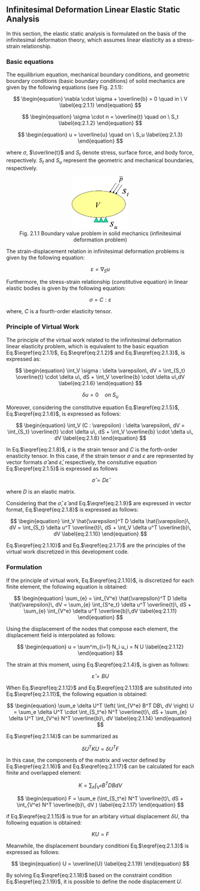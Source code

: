 <script type="text/x-mathjax-config">
MathJax.Hub.Config({
  tex2jax: {
    inlineMath: [['$','$'], ['\\(','\\)']],
    processEscapes: true
  },
  TeX: {
    equationNumbers: {
      autoNumber: "AMS"
    }
  },
  CommonHTML: { matchFontHeight: true },
  displayAlign: "center"
});
</script>
<script src='https://cdnjs.cloudflare.com/ajax/libs/mathjax/2.7.5/MathJax.js?config=TeX-MML-AM_CHTML' async></script>

## Infinitesimal Deformation Linear Elastic Static Analysis

In this section, the elastic static analysis is formulated on the basis of the infinitesimal deformation theory, which assumes linear elasticity as a stress-strain relationship. 

### Basic equations

The equilibrium equation, mechanical boundary conditions, and geometric boundary conditions (basic boundary conditions) of solid mechanics are given by the following equations (see Fig. 2.1.1): 

$$
\begin{equation}
\nabla \cdot \sigma + \overline{b} = 0 \quad in \ V
\label{eq:2.1.1}
\end{equation}
$$

$$
\begin{equation}
\sigma \cdot n = \overline{t} \quad on \ S_t
\label{eq:2.1.2} 
\end{equation}
$$

$$
\begin{equation}
u = \overline{u} \quad on \ S_u
\label{eq:2.1.3}
\end{equation}
$$


where $\sigma$, $\overline{t}$ and $S_t$ denote stress, surface force, and body force, respectively. $S_t$ and $S_u$ represent the geometric and mechanical boundaries, respectively.

<div style="text-align:center;"><img alt="Fig. 2.1.1 Boundary value problem in solid mechanics (infinitesimal deformation problem)" src="media/theory01_01.png" width="30%"/><br/>Fig. 2.1.1 Boundary value problem in solid mechanics (infinitesimal deformation problem)</div>

The strain-displacement relation in infinitesimal deformation problems is given by the following equation:

$$
\begin{equation}
\varepsilon = \nabla_S u
\label{eq:2.1.4}
\end{equation}
$$

Furthermore, the stress-strain relationship (constitutive equation) in linear elastic bodies is given by the following equation:

$$
\begin{equation}
\sigma = C : \varepsilon
\label{eq:2.1.5}
\end{equation}
$$

where, $C$ is a fourth-order elasticity tensor.

### Principle of Virtual Work

The principle of the virtual work related to the infinitesimal deformation linear elasticity problem, which is equivalent to the basic equation Eq.$\eqref{eq:2.1.1}$, Eq.$\eqref{eq:2.1.2}$ and Eq.$\eqref{eq:2.1.3}$, is expressed as:

$$
\begin{equation}
\int_V \sigma : \delta \varepsilon\, dV = \int_{S_t} \overline{t} \cdot \delta u\, dS + \int_V \overline{b} \cdot \delta u\,dV
\label{eq:2.1.6}
\end{equation}
$$

$$
\begin{equation}
\delta u = 0 \quad on \ S_u
\label{eq:2.1.7}
\end{equation}
$$

Moreover, considering the constitutive equation Eq.$\eqref{eq:2.1.5}$, Eq.$\eqref{eq:2.1.6}$, is expressed as follows:

$$
\begin{equation}
\int_V (C : \varepsilon) : \delta \varepsilon\, dV = \int_{S_t} \overline{t} \cdot \delta u\, dS + \int_V \overline{b} \cdot \delta u\, dV
\label{eq:2.1.8}
\end{equation}
$$

In Eq.$\eqref{eq:2.1.8}$, $\varepsilon$ is the strain tensor and $C$ is the forth-order enasticity tensor. In this case, if the strain tensor $\sigma$ and $\varepsilon$ are represented by vector formats $\hat{\sigma}$ and $\hat{\varepsilon}$, respectively, the consitutive equation Eq.$\eqref{eq:2.1.5}$ is expressed as follows

$$
\begin{equation}
\hat{\sigma} = D \hat{\varepsilon}
\label{eq:2.1.9}
\end{equation}
$$

where $D$ is an elastic matrix.

Considering that the $\hat{\sigma}$, $\hat{\varepsilon}$ and Eq.$\eqref{eq:2.1.9}$ are expressed in vector format, Eq.$\eqref{eq:2.1.8}$ is expressed as follows:

$$
\begin{equation}
\int_V \hat{\varepsilon}^T D \delta \hat{\varepsilon}\, dV = \int_{S_t}
\delta u^T \overline{t}\, dS + \int_V \delta u^T \overline{b}\, dV
\label{eq:2.1.10}
\end{equation}
$$

Eq.$\eqref{eq:2.1.10}$ and Eq.$\eqref{eq:2.1.7}$ are the principles of the virtual work discretized in this development code.

### Formulation

If the principle of virtual work, Eq.$\eqref{eq:2.1.10}$, is discretized for each finite element, the following equation is obtained:  

$$
\begin{equation}
\sum_{e} = \int_{V^e} \hat{\varepsilon}^T D \delta \hat{\varepsilon}\, dV = \sum_{e} \int_{S^e_t}
\delta u^T \overline{t}\, dS + \sum_{e} \int_{V^e} \delta u^T \overline{b}\,dV
\label{eq:2.1.11}
\end{equation}
$$

Using the displacement of the nodes that compose each element, the displacement field is interpolated as follows:

$$
\begin{equation}
u = \sum^m_{i=1} N_i u_i = N U
\label{eq:2.1.12}
\end{equation}
$$

The strain at this moment, using Eq.$\eqref{eq:2.1.4}$,  is given as follows:

$$
\begin{equation}
\hat{\varepsilon} = B U
\label{eq:2.1.13}
\end{equation}
$$

When Eq.$\eqref{eq:2.1.12}$ and Eq.$\eqref{eq:2.1.13}$ are substituted into Eq.$\eqref{eq:2.1.11}$, the following equation is obtained:

$$
\begin{equation}
\sum_e \delta U^T \left( \int_{V^e} B^T DB\, dV \right)
U = \sum_e \delta U^T \cdot \int_{S_t^e}
N^T \overline{t}\, dS + \sum_{e} \delta U^T \int_{V^e} N^T
\overline{b}\, dV
\label{eq:2.1.14}
\end{equation}
$$

Eq.$\eqref{eq:2.1.14}$ can be summarized as

$$
\begin{equation}
\delta U^T K U = \delta U^T F
\label{eq:2.1.15}
\end{equation}
$$

In this case, the components of the matrix and vector defined by Eq.$\eqref{eq:2.1.16}$ and Eq.$\eqref{eq:2.1.17}$ can be calculated for each finite and overlapped element:

$$
\begin{equation}
K = \sum_e \int_{V^e} B^T DB dV
\label{eq:2.1.16}
\end{equation}
$$

$$
\begin{equation}
F = \sum_e (\int_{S_t^e} N^T \overline{t}\, dS + \int_{V^e} N^T \overline{b}\, dV )
\label{eq:2.1.17}
\end{equation}
$$

if Eq.$\eqref{eq:2.1.15}$ is true for an arbitary virtual displacement $\delta U$, tha following equation is obtained:

$$
\begin{equation}
K U = F
\label{eq:2.1.18}
\end{equation}
$$

Meanwhile, the displacement boundary conditioni Eq.$\eqref{eq:2.1.3}$ is expressed as follows:

$$
\begin{equation}
U = \overline{U}
\label{eq:2.1.19}
\end{equation}
$$

By solving Eq.$\eqref{eq:2.1.18}$ based on the constraint condition Eq.$\eqref{eq:2.1.19}$, it is possible to define the node displacement $U$.
